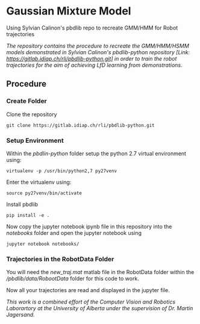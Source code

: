 # Gaussian Mixture Model 
Using Sylvian Calinon's pbdlib repo to recreate GMM/HMM for Robot trajectories 

*The repository contains the procedure to recreate the GMM/HMM/HSMM models demonstrated in Sylvian Calinon's pbdlib-python repository [Link: https://gitlab.idiap.ch/rli/pbdlib-python.git] in order to train the robot trajectories for the aim of achieving LfD learning from demonstrations.*


## Procedure

### Create Folder

Clone the repository
```
git clone https://gitlab.idiap.ch/rli/pbdlib-python.git
```

### Setup Environment

Within the *pbdlin-python* folder setup the python 2.7 virtual environment using:

```
virtualenv -p /usr/bin/python2,7 py27venv
```

Enter the virtualenv using:

```
source py27venv/bin/activate
```

Install pbdlib 

```
pip install -e .
```

Now copy the jupyter notebook ipynb file in this repository into the *notebooks* folder and open the jupyter notebook using 

```
jupyter notebook notebooks/
```

### Trajectories in the RobotData Folder

You will need the *new_traj.mat* matlab file in the RobotData folder within the */pbdlib/data/RobootData* folder for this code to work.

Now all your trajectories are read and displayed in the jupyter file.


*This work is a combined effort of the Computer Vision and Robotics Laborartory at the University of Alberta under the supervision of Dr. Martin Jagersand.*


